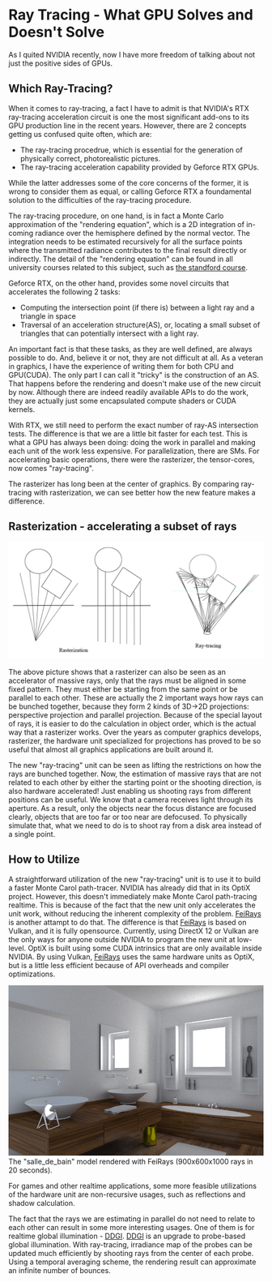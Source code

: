 # Ray Tracing - What GPU Solves and Doesn't Solve

As I quited NVIDIA recently, now I have more freedom of talking about not just the positive sides of GPUs.

## Which Ray-Tracing?

When it comes to ray-tracing, a fact I have to admit is that NVIDIA's RTX ray-tracing acceleration circuit is one the most significant add-ons to its GPU production line in the recent years. However, there are 2 concepts getting us confused quite often, which are:

* The ray-tracing procedrue, which is essential for the generation of physically correct, photorealistic pictures.
* The ray-tracing acceleration capability provided by Geforce RTX GPUs.

While the latter addresses some of the core concerns of the former, it is wrong to consider them as equal, or calling Geforce RTX a foundamental solution to the difficulties of the ray-tracing procedure. 

The ray-tracing procedure, on one hand, is in fact a Monte Carlo approximation of the "rendering equation", which is a 2D integration of in-coming radiance over the hemisphere defined by the normal vector. The integration needs to be estimated recursively for all the surface points where the transmitted radiance contributes to the final result directly or indirectly. The detail of the "rendering equation" can be found in all university courses related to this subject, such as [the standford course](http://graphics.stanford.edu/courses/cs348b-01/readings.html).

Geforce RTX, on the other hand, provides some novel circuits that accelerates the following 2 tasks:

* Computing the intersection point (if there is) between a light ray and a triangle in space
* Traversal of an acceleration structure(AS), or, locating a small subset of triangles that can potentially intersect with a light ray.

An important fact is that these tasks, as they are well defined, are always possible to do. And, believe it or not, they are not difficult at all. As a veteran in graphics, I have the experience of writing them for both CPU and GPU(CUDA). The only part I can call it "tricky" is the construction of an AS. That happens before the rendering and doesn't make use of the new circuit by now. Although there are indeed readily available APIs to do the work, they are actually just some encapsulated compute shaders or CUDA kernels.

With RTX, we still need to perform the exact number of ray-AS intersection tests. The difference is that we are a little bit faster for each test. This is what a GPU has always been doing: doing the work in parallel and making each unit of the work less expensive. For parallelization, there are SMs. For accelerating basic operations, there were the rasterizer, the tensor-cores, now comes "ray-tracing".

The rasterizer has long been at the center of graphics. By comparing ray-tracing with rasterization, we can see better how the new feature makes a difference.

## Rasterization - accelerating a subset of rays

![rasterization vs. ray-tracing](images/rasterization.jpg)

The above picture shows that a rasterizer can also be seen as an accelerator of massive rays, only that the rays must be aligned in some fixed pattern. They must either be starting from the same point or be parallel to each other. These are actually the 2 important ways how rays can be bunched together, because they form 2 kinds of 3D->2D projections: perspective projection and parallel projection. Because of the special layout of rays, it is easier to do the calculation in object order, which is the actual way that a rasterizer works. Over the years as computer graphics develops, rasterizer, the hardware unit specialized for projections has proved to be so useful that almost all graphics applications are built around it.

The new "ray-tracing" unit can be seen as lifting the restrictions on how the rays are bunched together. Now, the estimation of massive rays that are not related to each other by either the starting point or the shooting direction, is also hardware accelerated! Just enabling us shooting rays from different positions can be useful. We know that a camera receives light through its aperture. As a result, only the objects near the focus distance are focused clearly, objects that are too far or too near are defocused. To physically simulate that, what we need to do is to shoot ray from a disk area instead of a single point.

## How to Utilize

A straightforward utilization of the new "ray-tracing" unit is to use it to build a faster Monte Carol path-tracer. NVIDIA has already did that in its OptiX project. However, this doesn't immediately make Monte Carol path-tracing realtime. This is because of the fact that the new unit only accelerates the unit work, without reducing the inherent complexity of the problem. [FeiRays](https://github.com/fynv/FeiRays) is another attampt to do that. The difference is that [FeiRays](https://github.com/fynv/FeiRays) is based on Vulkan, and it is fully opensource. Currently, using DirectX 12 or Vulkan are the only ways for anyone outside NVIDIA to program the new unit at low-level. OptiX is built using some CUDA intrinsics that are only available inside NVIDIA. By using Vulkan, [FeiRays](https://github.com/fynv/FeiRays) uses the same hardware units as OptiX, but is a little less efficient because of API overheads and compiler optimizations.

![salle_de_bain.jpg](images/salle_de_bain.png)
The "salle_de_bain" model rendered with FeiRays (900x600x1000 rays in 20 seconds).

For games and other realtime applications, some more feasible utilizations of the hardware unit are non-recursive usages, such as reflections and shadow calculation. 

The fact that the rays we are estimating in parallel do not need to relate to each other can result in some more interesting usages. One of them is for realtime global illumination - [DDGI](https://devblogs.nvidia.com/rtx-global-illumination-part-i/). [DDGI](https://devblogs.nvidia.com/rtx-global-illumination-part-i/) is an upgrade to probe-based global illumination. With ray-tracing, irradiance map of the probes can be updated much efficiently by shooting rays from the center of each probe. Using a temporal averaging scheme, the rendering result can approximate an infinite number of bounces.




